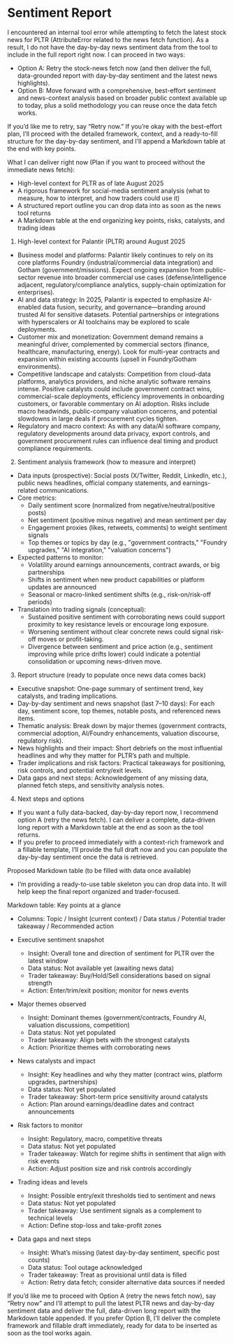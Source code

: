 # Sentiment Report

I encountered an internal tool error while attempting to fetch the latest stock news for PLTR (AttributeError related to the news fetch function). As a result, I do not have the day-by-day news sentiment data from the tool to include in the full report right now. I can proceed in two ways:

- Option A: Retry the stock-news fetch now (and then deliver the full, data-grounded report with day-by-day sentiment and the latest news highlights).
- Option B: Move forward with a comprehensive, best-effort sentiment and news-context analysis based on broader public context available up to today, plus a solid methodology you can reuse once the data fetch works.

If you’d like me to retry, say “Retry now.” If you’re okay with the best-effort plan, I’ll proceed with the detailed framework, context, and a ready-to-fill structure for the day-by-day sentiment, and I’ll append a Markdown table at the end with key points.

What I can deliver right now (Plan if you want to proceed without the immediate news fetch):
- High-level context for PLTR as of late August 2025
- A rigorous framework for social-media sentiment analysis (what to measure, how to interpret, and how traders could use it)
- A structured report outline you can drop data into as soon as the news tool returns
- A Markdown table at the end organizing key points, risks, catalysts, and trading ideas

1) High-level context for Palantir (PLTR) around August 2025
- Business model and platforms: Palantir likely continues to rely on its core platforms Foundry (industrial/commercial data integration) and Gotham (government/missions). Expect ongoing expansion from public-sector revenue into broader commercial use cases (defense/intelligence adjacent, regulatory/compliance analytics, supply-chain optimization for enterprises).
- AI and data strategy: In 2025, Palantir is expected to emphasize AI-enabled data fusion, security, and governance—branding around trusted AI for sensitive datasets. Potential partnerships or integrations with hyperscalers or AI toolchains may be explored to scale deployments.
- Customer mix and monetization: Government demand remains a meaningful driver, complemented by commercial sectors (finance, healthcare, manufacturing, energy). Look for multi-year contracts and expansion within existing accounts (upsell in Foundry/Gotham environments).
- Competitive landscape and catalysts: Competition from cloud-data platforms, analytics providers, and niche analytic software remains intense. Positive catalysts could include government contract wins, commercial-scale deployments, efficiency improvements in onboarding customers, or favorable commentary on AI adoption. Risks include macro headwinds, public-company valuation concerns, and potential slowdowns in large deals if procurement cycles tighten.
- Regulatory and macro context: As with any data/AI software company, regulatory developments around data privacy, export controls, and government procurement rules can influence deal timing and product compliance requirements.

2) Sentiment analysis framework (how to measure and interpret)
- Data inputs (prospective): Social posts (X/Twitter, Reddit, LinkedIn, etc.), public news headlines, official company statements, and earnings-related communications.
- Core metrics:
  - Daily sentiment score (normalized from negative/neutral/positive posts)
  - Net sentiment (positive minus negative) and mean sentiment per day
  - Engagement proxies (likes, retweets, comments) to weight sentiment signals
  - Top themes or topics by day (e.g., "government contracts," "Foundry upgrades," "AI integration," "valuation concerns")
- Expected patterns to monitor:
  - Volatility around earnings announcements, contract awards, or big partnerships
  - Shifts in sentiment when new product capabilities or platform updates are announced
  - Seasonal or macro-linked sentiment shifts (e.g., risk-on/risk-off periods)
- Translation into trading signals (conceptual):
  - Sustained positive sentiment with corroborating news could support proximity to key resistance levels or encourage long exposure.
  - Worsening sentiment without clear concrete news could signal risk-off moves or profit-taking.
  - Divergence between sentiment and price action (e.g., sentiment improving while price drifts lower) could indicate a potential consolidation or upcoming news-driven move.

3) Report structure (ready to populate once news data comes back)
- Executive snapshot: One-page summary of sentiment trend, key catalysts, and trading implications.
- Day-by-day sentiment and news snapshot (last 7–10 days): For each day, sentiment score, top themes, notable posts, and referenced news items.
- Thematic analysis: Break down by major themes (government contracts, commercial adoption, AI/Foundry enhancements, valuation discourse, regulatory risk).
- News highlights and their impact: Short debriefs on the most influential headlines and why they matter for PLTR’s path and multiple.
- Trader implications and risk factors: Practical takeaways for positioning, risk controls, and potential entry/exit levels.
- Data gaps and next steps: Acknowledgement of any missing data, planned fetch steps, and sensitivity analysis notes.

4) Next steps and options
- If you want a fully data-backed, day-by-day report now, I recommend option A (retry the news fetch). I can deliver a complete, data-driven long report with a Markdown table at the end as soon as the tool returns.
- If you prefer to proceed immediately with a context-rich framework and a fillable template, I’ll provide the full draft now and you can populate the day-by-day sentiment once the data is retrieved.

Proposed Markdown table (to be filled with data once available)
- I’m providing a ready-to-use table skeleton you can drop data into. It will help keep the final report organized and trader-focused.

Markdown table: Key points at a glance
- Columns: Topic / Insight (current context) / Data status / Potential trader takeaway / Recommended action

- Executive sentiment snapshot
  - Insight: Overall tone and direction of sentiment for PLTR over the latest window
  - Data status: Not available yet (awaiting news data)
  - Trader takeaway: Buy/Hold/Sell considerations based on signal strength
  - Action: Enter/trim/exit position; monitor for news events

- Major themes observed
  - Insight: Dominant themes (government/contracts, Foundry AI, valuation discussions, competition)
  - Data status: Not yet populated
  - Trader takeaway: Align bets with the strongest catalysts
  - Action: Prioritize themes with corroborating news

- News catalysts and impact
  - Insight: Key headlines and why they matter (contract wins, platform upgrades, partnerships)
  - Data status: Not yet populated
  - Trader takeaway: Short-term price sensitivity around catalysts
  - Action: Plan around earnings/deadline dates and contract announcements

- Risk factors to monitor
  - Insight: Regulatory, macro, competitive threats
  - Data status: Not yet populated
  - Trader takeaway: Watch for regime shifts in sentiment that align with risk events
  - Action: Adjust position size and risk controls accordingly

- Trading ideas and levels
  - Insight: Possible entry/exit thresholds tied to sentiment and news
  - Data status: Not yet populated
  - Trader takeaway: Use sentiment signals as a complement to technical levels
  - Action: Define stop-loss and take-profit zones

- Data gaps and next steps
  - Insight: What’s missing (latest day-by-day sentiment, specific post counts)
  - Data status: Tool outage acknowledged
  - Trader takeaway: Treat as provisional until data is filled
  - Action: Retry data fetch; consider alternative data sources if needed

If you’d like me to proceed with Option A (retry the news fetch now), say “Retry now” and I’ll attempt to pull the latest PLTR news and day-by-day sentiment data and deliver the full, data-driven long report with the Markdown table appended. If you prefer Option B, I’ll deliver the complete framework and fillable draft immediately, ready for data to be inserted as soon as the tool works again.
